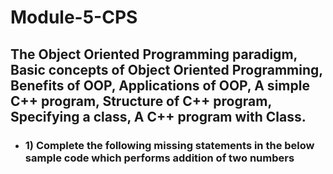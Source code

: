 <h1>Module-5-CPS</h1>

<h2> The Object Oriented Programming paradigm, 
Basic concepts of Object Oriented Programming,  Benefits of OOP, 
Applications of OOP,  A simple C++ program, 
Structure of C++ program, Specifying a class, 
A C++ program with Class.</h2>
<ul>
  <li><h3>1) Complete the following missing statements in the below sample code which performs addition of two numbers</h3></li>
